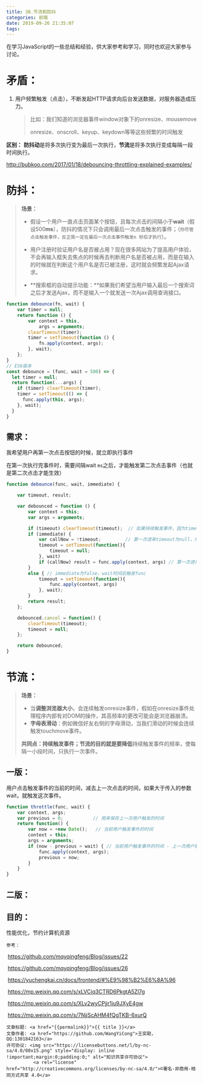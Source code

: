 ```yaml
---
title: 38.节流和防抖
categories: 前端
date: 2019-09-26 21:35:07
tags:
---
```

在学习JavaScript的一些总结和经验，供大家参考和学习，同时也欢迎大家参与讨论。

<!--more-->

# 矛盾：

1. 用户频繁触发（点击），不断发起HTTP请求向后台发送数据，对服务器造成压力。

   > 比如：我们知道的浏览器事件window对象下的onresize、mousemove
   >
   > onresize、onscroll、keyup、keydown等等这些频繁的时间触发

**区别：** **防抖动**是将多次执行变为最后一次执行，**节流**是将多次执行变成每隔一段时间执行。

<http://bubkoo.com/2017/01/18/debouncing-throttling-explained-examples/>

# 防抖：

> **场景：**
>
> - 假设一个用户一直点击页面某个按钮，且每次点击的间隔小于**wait**（假设500**ms**），防抖的情况下只会调用最后一次点击触发的事件；（`你尽管点击触发事件，反正我一定在最后一次点击事件触发n 秒后才执行`）。
>
> - 用户注册时验证用户名是否被占用？现在很多网站为了提高用户体验，不会再输入框失去焦点的时候再去判断用户名是否被占用，而是在输入的时候就在判断这个用户名是否已被注册，这时就会频繁发起Ajax请求。
> - **搜索框的自动提示功能：**如果我们希望当用户输入最后一个搜索词之后才发送Ajax，而不是输入一个就发送一次Ajax调用查询接口。

```javascript
function debounce(fn, wait) { 
    var timer = null;
    return function () { 
        var context = this, 
            args = arguments; 
        clearTimeout(timer); 
        timer = setTimeout(function () { 
            fn.apply(context, args); 
        }, wait); 
    };
}
// ES6版本
const debounce = (func, wait = 500) => {
  let timer = null;
  return function(...args) {
    if (timer) clearTimeout(timer);
    timer = setTimeout(() => {
      func.apply(this, args);
    }, wait);
  }
}
```

## 需求：

我希望用户再第一次点击按钮的时候，就立即执行事件

在第一次执行完事件时，需要间隔wait `ms`之后，才能触发第二次点击事件（也就是第二次点击才能生效）

```javascript
function debounce(func, wait, immediate) {

    var timeout, result;

    var debounced = function () {
        var context = this;
        var args = arguments;

        if (timeout) clearTimeout(timeout);  // 如果持续触发事件，因为timeout不为null，所以清除定时器，一旦清除timeout，callNow就为false，自然就不会执行result
        if (immediate) {
            var callNow = !timeout;         // 第一次进来timeout为null，所以callNow为true
            timeout = setTimeout(function(){
                timeout = null;
            }, wait)
            if (callNow) result = func.apply(context, args) // 第一次进来因为callNow为true，执行函数
        }
        else { // immediate为false，wait时间后触发func
            timeout = setTimeout(function(){
                func.apply(context, args)
            }, wait);
        }
        return result;
    };

    debounced.cancel = function() {
        clearTimeout(timeout);
        timeout = null;
    };

    return debounced;
}
```





# 节流：

> **场景：**
>
> - 当**调整浏览器大小**，会连续触发onresize事件，假如在onresize事件处理程序内部有对DOM的操作，其高频率的更改可能会是浏览器崩溃。
> - **字母表滑动**：例如微信好友右侧的字母滑动，当我们滑动的时候会连续触发touchmove事件。
>
> **共同点：**持续触发事件；节流的目的就是要**降低**持续触发事件的频率，使每隔一小段时间，只执行一次事件。

## 一版：

用户点击触发事件的当前的时间，减去上一次点击的时间，如果大于传入的参数wait，就触发这次事件。

```javascript
function throttle(func, wait) {
    var context, args;
    var previous = 0; 			// 用来保存上一次用户触发的时间
    return function() {
        var now = +new Date();   // 当前用户触发事件的时间
        context = this;
        args = arguments;
        if (now - previous > wait) { // 当前用户触发事件的时间 - 上一次用户触发的时间 > wait
            func.apply(context, args);
            previous = now;
        }
    }
}
```

## 二版：





## 目的：



性能优化，节约计算机资源



`参考：`

​	<https://github.com/mqyqingfeng/Blog/issues/22>

​	<https://github.com/mqyqingfeng/Blog/issues/26>

​	<https://yuchengkai.cn/docs/frontend/#%E9%98%B2%E6%8A%96>

​	<https://mp.weixin.qq.com/s/xLVCiq3CTRD6PkgtA5Zl7g>

​	<https://mp.weixin.qq.com/s/XLv2wyCPjjr1iu9JXyE4gw>

​	<https://mp.weixin.qq.com/s/7NjjScAHM4fQgTKB-6xurQ>






><span style="font-size:12px">
	文章标题: <a href="{{permalink}}">{{ title }}</a>
	文章作者: <a href="https://github.com/WangYiCong">王奕聪，QQ:1301842163</a>  
	许可协议: <img src="https://licensebuttons.net/l/by-nc-sa/4.0/80x15.png" style="display: inline !important;margin:0;padding:0;" alt="知识共享许可协议">
			  <a rel="license" href="http://creativecommons.org/licenses/by-nc-sa/4.0/">©署名-非商用-相同方式共享 4.0</a>
</span>